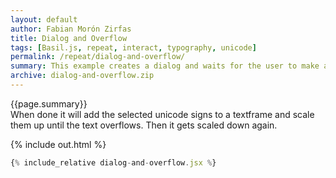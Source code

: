 ```yaml
---
layout: default
author: Fabian Morón Zirfas
title: Dialog and Overflow
tags: [Basil.js, repeat, interact, typography, unicode]
permalink: /repeat/dialog-and-overflow/
summary: This example creates a dialog and waits for the user to make a selection.     
archive: dialog-and-overflow.zip
---
```


<div class="hero">{{page.summary}}</div>
When done it will add the selected unicode signs to a textframe and scale them up until the text overflows. Then it gets scaled down again.

<!-- more -->

{% include out.html %}

```js
{% include_relative dialog-and-overflow.jsx %}
```



